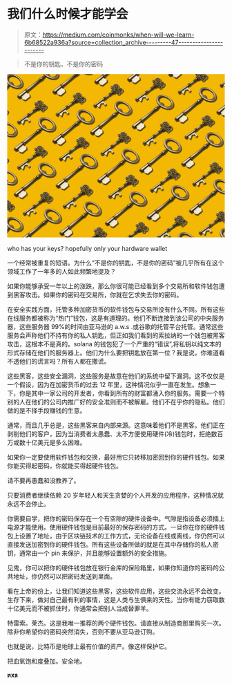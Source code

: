 # 我们什么时候才能学会

> 原文：<https://medium.com/coinmonks/when-will-we-learn-6b68522a936a?source=collection_archive---------47----------------------->

> 不是你的钥匙，不是你的密码

![](img/b0e9dbf26e968cad65ec45c8204784bf.png)

who has your keys? hopefully only your hardware wallet

一个经常被重复的短语。为什么“不是你的钥匙，不是你的密码”被几乎所有在这个领域工作了一年多的人如此频繁地提及？

如果你能够承受一年以上的涨跌，那么你很可能已经看到多个交易所和软件钱包遭到黑客攻击。如果你的密码在交易所，你就在乞求失去你的密码。

在安全实践方面，托管多种加密货币的软件钱包与交易所没有什么不同。所有这些在线服务都被称为“热门”钱包，这是有道理的。他们不断连接到该公司的中央服务器，这些服务器 99%的时间由亚马逊的 a.w.s .或谷歌的托管平台托管。通常这些服务会声称他们不持有你的私人钥匙，但正如我们看到的索拉纳的一个钱包被黑客攻击，这根本不是真的。solana 的钱包犯了一个严重的“错误”,将私钥以纯文本的形式存储在他们的服务器上。他们为什么要把钥匙放在第一位？我是说，你难道看不透他们的谎言吗？所有人都在撒谎。

这些黑客，这些安全漏洞，这些服务是故意在他们的系统中留下漏洞。这不仅仅是一个假设，因为在加密货币的过去 12 年里，这种情况似乎一直在发生。想象一下，你是其中一家公司的开发者，你看到所有的财富都涌入你的服务。需要一个特别的人在他们的公司内推广好的安全准则而不被解雇。他们不在乎你的隐私。他们做的是不择手段赚钱的生意。

通常，而且几乎总是，这些黑客来自内部来源。这意味着他们不是黑客。他们正在剥削他们的客户，因为当消费者太愚蠢、太不方便使用硬件(冷)钱包时，拒绝数百万或数十亿美元是多么困难。

如果你一定要使用软件钱包和交换，最好用它只转移加密回到你的硬件钱包。如果你能买得起密码，你就能买得起硬件钱包。

请不要再愚蠢和没教养了。

只要消费者继续依赖 20 岁年轻人和天生贪婪的个人开发的应用程序，这种情况就永远不会停止。

你需要自学，把你的密码保存在一个有空隙的硬件设备中。气隙是指设备必须插上电源才能使用。使用硬件钱包是目前最好的保存密码的方式。一旦你在你的硬件钱包上设置了地址，由于区块链技术的工作方式，无论设备在线或离线，你仍然可以直接发送加密到你的硬件钱包。所有这些设备所做的就是在其中存储你的私人密钥，通常由一个 pin 来保护，并且能够设置额外的安全措施。

见鬼，你可以把你的硬件钱包放在银行金库的保险箱里，如果你知道你的密码的公共地址，你仍然可以把密码发送到里面。

看在上帝的份上，让我们知道这些黑客，这些软件应用，这些交流永远不会改变。生存下来，做对自己最有利的事情，这是人类与生俱来的天性。当你有能力窃取数十亿美元而不被抓住时，你通常会把别人当成替罪羊。

特雷索。莱杰。这是我唯一推荐的两个硬件钱包。请直接从制造商那里购买一次。除非你希望你的密码突然消失，否则不要从亚马逊订购。

也就是说，比特币是地球上最有价值的资产。像这样保护它。

把血氧饱和度叠加。安全地。

**n̷x̷s̷**